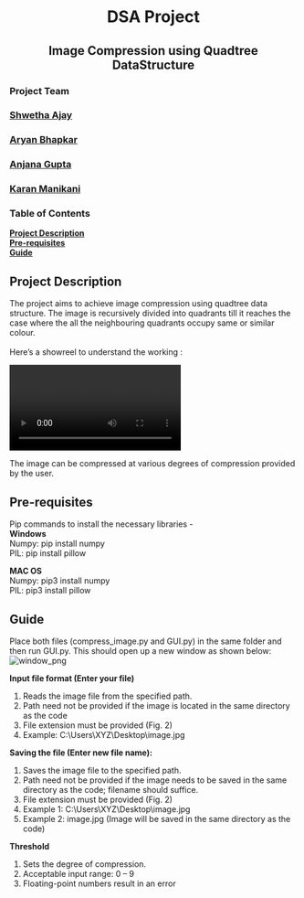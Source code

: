 
<h1 align="center"> DSA Project </h1>   
<h2 align="center">Image Compression using Quadtree DataStructure </h2>

### **Project Team**
### [Shwetha Ajay](https://github.com/ShwethaAjay) 
### [Aryan Bhapkar](https://github.com/aaryannb) 
### [Anjana Gupta](https://github.com/anjanag23468)
### [Karan Manikani](https://github.com/Karan-Manikani)


### Table of Contents
**[Project Description](#proj-description)**<br>
**[Pre-requisites](#pre-requisites)**<br>
**[Guide](#guide)**<br>

## Project Description
The project aims to achieve image compression using quadtree data structure. The image is recursively divided into quadrants till it reaches the case where the all the neighbouring quadrants occupy same or similar colour.<br>
<br> Here’s a showreel to understand the working :<br>

<video> <source src="https://github.com/anjanag23468/DSA_Project/blob/main/test_gif.mp4" type="video/mp4"></video>

The image can be compressed at various degrees of compression provided by the user.
## Pre-requisites

Pip commands to install the necessary libraries -<br>
**Windows**<br>
Numpy: pip install numpy<br>
PIL: pip install pillow<br>

**MAC OS**<br>
Numpy: pip3 install numpy<br>
PIL: pip3 install pillow<br>

## Guide

Place both files (compress_image.py and GUI.py) in the same folder and then run GUI.py. This should open up a new window as shown below:<br>
![window_png](https://github.com/anjanag23468/DSA_Project/blob/main/Window.png)


**Input file format (Enter your file)**
1. Reads the image file from the specified path. 
2. Path need not be provided if the image is located in the same directory as the code 
3. File extension must be provided (Fig. 2) 
4. Example: C:\Users\XYZ\Desktop\image.jpg 

**Saving the file (Enter new file name):**
1. Saves the image file to the specified path. 
2. Path need not be provided if the image needs to be saved in the same directory as the code; filename should suffice.
3. File extension must be provided (Fig. 2) 
4. Example 1: C:\Users\XYZ\Desktop\image.jpg 
5. Example 2: image.jpg (Image will be saved in the same directory as the code) 

**Threshold**
1. Sets the degree of compression. 
2. Acceptable input range: 0 – 9 
3. Floating-point numbers result in an error